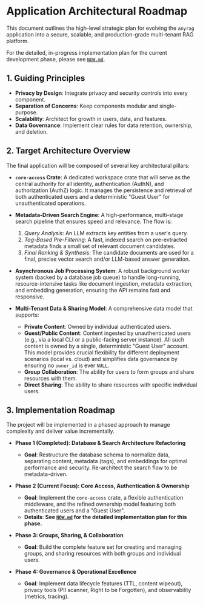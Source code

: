 # Application Architectural Roadmap

This document outlines the high-level strategic plan for evolving the `anyrag` application into a secure, scalable, and production-grade multi-tenant RAG platform.

For the detailed, in-progress implementation plan for the current development phase, please see [`NOW.md`](./NOW.md).

## 1. Guiding Principles

-   **Privacy by Design**: Integrate privacy and security controls into every component.
-   **Separation of Concerns**: Keep components modular and single-purpose.
-   **Scalability**: Architect for growth in users, data, and features.
-   **Data Governance**: Implement clear rules for data retention, ownership, and deletion.

## 2. Target Architecture Overview

The final application will be composed of several key architectural pillars:

-   **`core-access` Crate**: A dedicated workspace crate that will serve as the central authority for all identity, authentication (AuthN), and authorization (AuthZ) logic. It manages the persistence and retrieval of both authenticated users and a deterministic "Guest User" for unauthenticated operations.

-   **Metadata-Driven Search Engine**: A high-performance, multi-stage search pipeline that ensures speed and relevance. The flow is:
    1.  *Query Analysis*: An LLM extracts key entities from a user's query.
    2.  *Tag-Based Pre-Filtering*: A fast, indexed search on pre-extracted metadata finds a small set of relevant document candidates.
    3.  *Final Ranking & Synthesis*: The candidate documents are used for a final, precise vector search and/or LLM-based answer generation.

-   **Asynchronous Job Processing System**: A robust background worker system (backed by a database job queue) to handle long-running, resource-intensive tasks like document ingestion, metadata extraction, and embedding generation, ensuring the API remains fast and responsive.

-   **Multi-Tenant Data & Sharing Model**: A comprehensive data model that supports:
    -   **Private Content**: Owned by individual authenticated users.
    -   **Guest/Public Content**: Content ingested by unauthenticated users (e.g., via a local CLI or a public-facing server instance). All such content is owned by a single, deterministic "Guest User" account. This model provides crucial flexibility for different deployment scenarios (local vs. cloud) and simplifies data governance by ensuring no `owner_id` is ever `NULL`.
    -   **Group Collaboration**: The ability for users to form groups and share resources with them.
    -   **Direct Sharing**: The ability to share resources with specific individual users.

## 3. Implementation Roadmap

The project will be implemented in a phased approach to manage complexity and deliver value incrementally.

-   **Phase 1 (Completed): Database & Search Architecture Refactoring**
    -   **Goal**: Restructure the database schema to normalize data, separating content, metadata (tags), and embeddings for optimal performance and security. Re-architect the search flow to be metadata-driven.

-   **Phase 2 (Current Focus): Core Access, Authentication & Ownership**
    -   **Goal**: Implement the `core-access` crate, a flexible authentication middleware, and the refined ownership model featuring both authenticated users and a "Guest User".
    -   **Details**: **See [`NOW.md`](./NOW.md) for the detailed implementation plan for this phase.**

-   **Phase 3: Groups, Sharing, & Collaboration**
    -   **Goal**: Build the complete feature set for creating and managing groups, and sharing resources with both groups and individual users.

-   **Phase 4: Governance & Operational Excellence**
    -   **Goal**: Implement data lifecycle features (TTL, content wipeout), privacy tools (PII scanner, Right to be Forgotten), and observability (metrics, tracing).